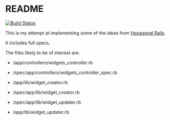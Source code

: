 # README

[![Build Status](https://travis-ci.org/andyw8/hexagonal_rails_rspec_example.svg?branch=master)](https://travis-ci.org/andyw8/hexagonal_rails_rspec_example)

This is my attempt at implementing some of the ideas from [Hexagonal Rails](https://www.youtube.com/watch?v=CGN4RFkhH2M).

It includes full specs.

The files likely to be of interest are:

* /app/controllers/widgets_controller.rb
* /spec/app/controllers/widgets_controller_spec.rb

* /app/lib/widget_creator.rb
* /spec/app/lib/widget_creator.rb

* /spec/app/lib/widget_updater.rb
* /app/lib/widget_updater.rb


